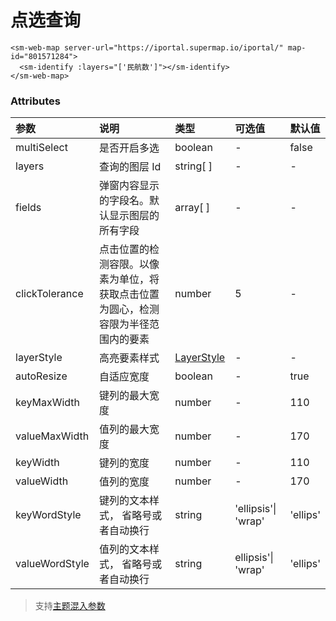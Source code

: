 # 点选查询

<sm-iframe src="https://iclient.supermap.io/examples/component/components_identify_vue.html"></sm-iframe>

```vue
<sm-web-map server-url="https://iportal.supermap.io/iportal/" map-id="801571284">
  <sm-identify :layers="['民航数']"></sm-identify>
</sm-web-map>
```

### Attributes

| 参数           | 说明                                                                   | 类型                                                          | 可选值 | 默认值 |
| :------------- | :--------------------------------------------------------------------- | :------------------------------------------------------------ | :----- | :----- |
| multiSelect         | 是否开启多选                                                          | boolean                                                     | -      | false      |
| layers         | 查询的图层 Id                                                          | string[ ]                                                     | -      | -      |
| fields         | 弹窗内容显示的字段名。默认显示图层的所有字段                           | array[ ]                                                      | -      | -      |
| clickTolerance | 点击位置的检测容限。以像素为单位，将获取点击位置为圆心，检测容限为半径范围内的要素 | number                                                        | 5      | -      |
| layerStyle     | 高亮要素样式                                                           | [LayerStyle](/zh/api/common-types/common-types.md#layerstyle) | -      | -      |
| autoResize     | 自适应宽度                                                             | boolean                                                       | -      | true   |
| keyMaxWidth    | 键列的最大宽度                                                         | number                                                        | -      | 110    |
| valueMaxWidth  | 值列的最大宽度                                                         | number                                                        | -      | 170    |
| keyWidth       | 键列的宽度                                                             | number                                                        | -      | 110    |
| valueWidth     | 值列的宽度                                                             | number                                                        | -      | 170    |
| keyWordStyle   | 键列的文本样式， 省略号或者自动换行                                          | string                                                        |'ellipsis'\| 'wrap'| 'ellips' |
| valueWordStyle | 值列的文本样式， 省略号或者自动换行                                          | string                                                        |ellipsis'\| 'wrap'| 'ellips' |

> 支持[主题混入参数](/zh/api/mixin/mixin.md#theme)
